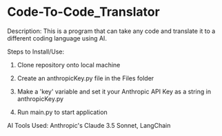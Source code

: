 # Code-To-Code_Translator

Description: This is a program that can take any code and translate it to a different coding language using AI.

Steps to Install/Use:

1. Clone repository onto local machine

2. Create an anthropicKey.py file in the Files folder

3. Make a 'key' variable and set it your Anthropic API Key as a string in anthropicKey.py

4. Run main.py to start application

AI Tools Used: Anthropic's Claude 3.5 Sonnet, LangChain
